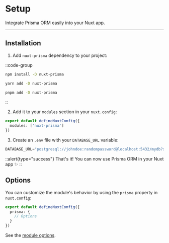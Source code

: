 # Setup

Integrate Prisma ORM easily into your Nuxt app.

---

## Installation

1. Add `nuxt-prisma` dependency to your project:

::code-group

```bash [npm]
npm install -D nuxt-prisma

```

```bash [yarn]
yarn add -D nuxt-prisma
```

```bash [pnpm]
pnpm add -D nuxt-prisma
```

::

2. Add it to your `modules` section in your `nuxt.config`:

```ts
export default defineNuxtConfig({
  modules: ['nuxt-prisma']
})
```

3. Create an `.env` file with your `DATABASE_URL` variable:

```ts
DATABASE_URL="postgresql://johndoe:randompassword@localhost:5432/mydb?schema=public"
```

::alert{type="success"}
That's it! You can now use Prisma ORM in your Nuxt app ✨
::


## Options

You can customize the module's behavior by using the `prisma` property in `nuxt.config`:

```ts [nuxt.config.ts]
export default defineNuxtConfig({
  prisma: {
    // Options
  }
})
```

See the [module options](/getting-started/configuration).